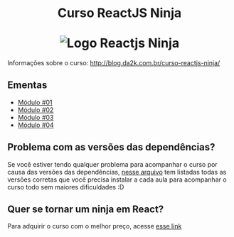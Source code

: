 <h1 align="center">
  Curso ReactJS Ninja
  <br><br>
  <img src="https://blog.da2k.com.br/uploads/2016/05/curso-reactjs-ninja.png" alt="Logo Reactjs Ninja">
</h1>

Informações sobre o curso: http://blog.da2k.com.br/curso-reactjs-ninja/

## Ementas

- [Módulo #01](ementa-modulo-01.md)
- [Módulo #02](ementa-modulo-02.md)
- [Módulo #03](ementa-modulo-03.md)
- [Módulo #04](ementa-modulo-04.md)

## Problema com as versões das dependências?

Se você estiver tendo qualquer problema para acompanhar o curso por causa das
versões das dependências, [nesse arquivo](versions-of-dependencies.md) tem listadas todas as versões corretas
que você precisa instalar a cada aula para acompanhar o curso todo sem maiores dificuldades :D

## Quer se tornar um ninja em React?

Para adquirir o curso com o melhor preço, acesse [esse link](https://queroser.ninja/promocoes)
